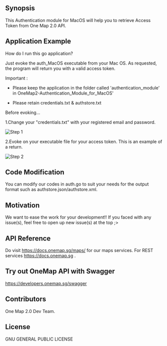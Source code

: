 ## Synopsis

This Authentication module for MacOS will help you to retrieve Access Token from One Map 2.0 API.  

## Application Example

How do I run this go application?

Just evoke the auth_MacOS executable from your Mac OS. As requested, the program will return you with a valid access token.

Important : 
- Please keep the application in the folder called 'authentication_module' in OneMap2-Authentication_Module_for_MacOS'

- Please retain credentials.txt & authstore.txt

Before evoking...

1.Change your "credentials.txt" with your registered email and password.

![Step 1](https://github-images.onemap.sg/credsfile.PNG)

2.Evoke on your executable file for your access token. This is an example of a return.

![Step 2](https://github-images.onemap.sg/macos.png)

## Code Modification

You can modify our codes in auth.go to suit your needs for the output format such as authstore.json/authstore.xml.

## Motivation

We want to ease the work for your development!! If you faced with any issue(s), feel free to open up new issue(s) at the top ;>

## API Reference

Do visit https://docs.onemap.sg/maps/ for our maps services. For REST services https://docs.onemap.sg .

## Try out OneMap API with Swagger

https://developers.onemap.sg/swagger

## Contributors

One Map 2.0 Dev Team. 

## License

GNU GENERAL PUBLIC LICENSE